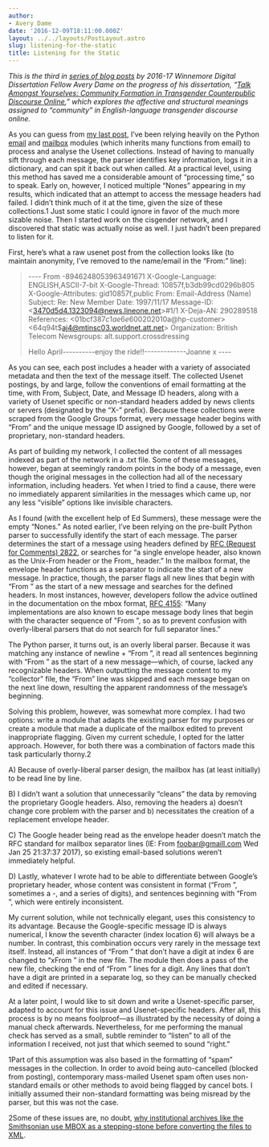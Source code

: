 ```yaml
---
author:
- Avery Dame
date: '2016-12-09T18:11:00.000Z'
layout: ../../layouts/PostLayout.astro
slug: listening-for-the-static
title: Listening for the Static
---
```


_This is the third in [series of blog posts](http://mith.umd.edu/tag/transgender-usenet-archive/) by 2016-17 Winnemore Digital Dissertation Fellow Avery Dame on the progress of his dissertation, “[Talk Amongst Yourselves: Community Formation in Transgender Counterpublic Discourse Online](http://mith.umd.edu/?p=18022),” which explores the affective and structural meanings assigned to “community” in English-language transgender discourse online._

As you can guess from [my last post](http://mith.umd.edu/visualizing-poster-activity-usenet/), I’ve been relying heavily on the Python [email](https://docs.python.org/2/library/email.html) and [mailbox](https://docs.python.org/2/library/mailbox.html) modules (which inherits many functions from email) to process and analyse the Usenet collections. Instead of having to manually sift through each message, the parser identifies key information, logs it in a dictionary, and can spit it back out when called. At a practical level, using this method has saved me a considerable amount of “processing time,” so to speak. Early on, however, I noticed multiple “Nones” appearing in my results, which indicated that an attempt to access the message headers had failed. I didn’t think much of it at the time, given the size of these collections.1 Just some static I could ignore in favor of the much more sizable noise. Then I started work on the cisgender network, and I discovered that static was actually noise as well. I just hadn’t been prepared to listen for it.

First, here’s what a raw usenet post from the collection looks like (to maintain anonymity, I’ve removed to the name/email in the “From:” line):

> \---- From -8946248053963491671 X-Google-Language: ENGLISH,ASCII-7-bit X-Google-Thread: 10857f,b3db99cd0296b805 X-Google-Attributes: gid10857f,public From: Email-Address (Name) Subject: Re: New Member Date: 1997/11/17 Message-ID: &lt;3470d5d4.1323094@news.lineone.net>#1/1 X-Deja-AN: 290289518 References: &lt;01bcf387$c1ae6e60$0202010a@hp-customer> &lt;64q94t\$aj4@mtinsc03.worldnet.att.net> Organization: British Telecom Newsgroups: alt.support.crossdressing
>
> Hello April----------enjoy the ride!!-------------Joanne x ----

As you can see, each post includes a header with a variety of associated metadata and then the text of the message itself. The collected Usenet postings, by and large, follow the conventions of email formatting at the time, with From, Subject, Date, and Message ID headers, along with a variety of Usenet specific or non-standard headers added by news clients or servers (designated by the “X-” prefix). Because these collections were scraped from the Google Groups format, every message header begins with “From” and the unique message ID assigned by Google, followed by a set of proprietary, non-standard headers.

As part of building my network, I collected the content of all messages indexed as part of the network in a .txt file. Some of these messages, however, began at seemingly random points in the body of a message, even though the original messages in the collection had all of the necessary information, including headers. Yet when I tried to find a cause, there were no immediately apparent similarities in the messages which came up, nor any less “visible” options like invisible characters.

As I found (with the excellent help of Ed Summers), these message were the empty “Nones.” As noted earlier, I’ve been relying on the pre-built Python parser to successfully identify the start of each message. The parser determines the start of a message using headers defined by [RFC (Request for Comments) 2822](https://www.irt.org/rfc/rfc2822.htm), or searches for “a single envelope header, also known as the Unix-From header or the From\_ header.” In the mailbox format, the envelope header functions as a separator to indicate the start of a new message. In practice, though, the parser flags all new lines that begin with “From ” as the start of a new message and searches for the defined headers. In most instances, however, developers follow the advice outlined in the documentation on the mbox format, [RFC 4155](https://tools.ietf.org/html/rfc4155): “Many implementations are also known to escape message body lines that begin with the character sequence of "From ", so as to prevent confusion with overly-liberal parsers that do not search for full separator lines.”

The Python parser, it turns out, is an overly liberal parser. Because it was matching any instance of newline + “From ”, it read all sentences beginning with “From ” as the start of a new message—which, of course, lacked any recognizable headers. When outputting the message content to my “collector” file, the “From” line was skipped and each message began on the next line down, resulting the apparent randomness of the message’s beginning.

Solving this problem, however, was somewhat more complex. I had two options: write a module that adapts the existing parser for my purposes or create a module that made a duplicate of the mailbox edited to prevent inappropriate flagging. Given my current schedule, I opted for the latter approach. However, for both there was a combination of factors made this task particularly thorny.2

A) Because of overly-liberal parser design, the mailbox has (at least initially) to be read line by line.

B) I didn’t want a solution that unnecessarily “cleans” the data by removing the proprietary Google headers. Also, removing the headers a) doesn’t change core problem with the parser and b) necessitates the creation of a replacement envelope header.

C) The Google header being read as the envelope header doesn’t match the RFC standard for mailbox separator lines (IE: From foobar@gmaill.com Wed Jan 25 21:37:37 2017), so existing email-based solutions weren’t immediately helpful.

D) Lastly, whatever I wrote had to be able to differentiate between Google’s proprietary header, whose content was consistent in format (“From ”, sometimes a -, and a series of digits), and sentences beginning with “From ”, which were entirely inconsistent.

My current solution, while not technically elegant, uses this consistency to its advantage. Because the Google-specific message ID is always numerical, I know the seventh character (index location 6) will always be a number. In contrast, this combination occurs very rarely in the message text itself. Instead, all instances of “From ” that don’t have a digit at index 6 are changed to “xFrom ” in the new file. The module then does a pass of the new file, checking the end of “From ” lines for a digit. Any lines that don’t have a digit are printed in a separate log, so they can be manually checked and edited if necessary.

At a later point, I would like to sit down and write a Usenet-specific parser, adapted to account for this issue and Usenet-specific headers. After all, this process is by no means foolproof—as illustrated by the necessity of doing a manual check afterwards. Nevertheless, for me performing the manual check has served as a small, subtle reminder to “listen” to all of the information I received, not just that which seemed to sound “right.”

1Part of this assumption was also based in the formatting of “spam” messages in the collection. In order to avoid being auto-cancelled (blocked from posting), contemporary mass-mailed Usenet spam often uses non-standard emails or other methods to avoid being flagged by cancel bots. I initially assumed their non-standard formatting was being misread by the parser, but this was not the case.

2Some of these issues are, no doubt, [why institutional archives like the Smithsonian use MBOX as a stepping-stone before converting the files to XML](http://www.digitalpreservation.gov/formats/fdd/fdd000383.shtml#sustainability).